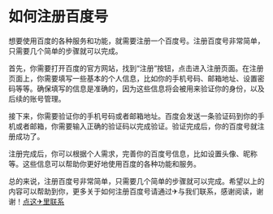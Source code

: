 # 如何注册百度号

想要使用百度的各种服务和功能，就需要注册一个百度号。注册百度号非常简单，只需要几个简单的步骤就可以完成。

首先，你需要打开百度的官方网站，找到“注册”按钮，点击进入注册页面。在注册页面上，你需要填写一些基本的个人信息，比如你的手机号码、邮箱地址、设置密码等等。确保填写的信息是准确的，因为这些信息将会被用来验证你的身份，以及后续的账号管理。

接下来，你需要验证你的手机号码或者邮箱地址。百度会发送一条验证码到你的手机或者邮箱，你需要输入正确的验证码以完成验证。验证完成后，你的百度号就注册成功了。

注册完成后，你可以根据个人需求，完善你的百度号信息，比如设置头像、昵称等。这些信息可以帮助你更好地使用百度的各种功能和服务。

总的来说，注册百度号非常简单，只需要几个简单的步骤就可以完成。希望以上的内容可以帮助到你，更多关于如何注册百度号请通过✈与我们联系，感谢阅读，谢谢！[点这✈里联系](https://a.k02.cc)